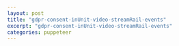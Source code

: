 ```yaml
---
layout: post
title: "gdpr-consent-inUnit-video-streamRail-events"
excerpt: "gdpr-consent-inUnit-video-streamRail-events"
categories: puppeteer
---
```

<script type="text/javascript">
(function() {
  var gdprAppliesGlobally = false;
  function addFrame() {
   if (!window.frames['__cmpLocator']) {
     if (document.body) {
      var body = document.body,
      iframe = document.createElement('iframe');
      iframe.style = 'display:none';
      iframe.name = '__cmpLocator';
      body.appendChild(iframe);
     } else {
              setTimeout(addFrame, 5);
            }
          }
        }
        addFrame();
        function stubCMP() {
          var b = arguments;
          __cmp.a = __cmp.a || [];
          if (!b.length) return __cmp.a;
          else if (b[0] === 'ping') {
            b[2](
              {
                gdprAppliesGlobally: gdprAppliesGlobally,
                cmpLoaded: false,
              },
              true,
            );
          } else if (b[0] === 'getVendorConsents') {
            setTimeout(
              () =>
                b[2](
                  {
                    metadata: 'BOJObISOJObISAABAAENAA4AAAAAoAAA',
                    gdprApplies: 'false',
                    hasGlobalScope: 'false',
                    purposeConsents: { '2': false, '4': false },
                    vendorConsents: { '354': false },
                  },
                  true,
                ),
              200,
            );
          } else if (b[0] === 'getConsentData') {
            setTimeout(
              () =>
                b[2](
                  {
                    consentData: 'BOJObISOJObISAABAAENAA4AAAAAoAAA___asdfasdfasDF__asdfasdf',
                  },
                  true,
                ),
              300,
            );
          } else {
            __cmp.a.push([].slice.apply(b));
          }
        }
        function cmpMsgHandler(event) {
          try {
            var msgIsString = typeof event.data === 'string';
            var json = msgIsString ? JSON.parse(event.data) : event.data;
            if (json.__cmpCall) {
              var i = json.__cmpCall;
              window.__cmp(i.command, i.parameter, function(retValue, success) {
                var returnMsg = {
                  __cmpReturn: {
                    returnValue: retValue,
                    success: success,
                    callId: i.callId,
                  },
                };
                event.source.postMessage(msgIsString ? JSON.stringify(returnMsg) : returnMsg, '*');
              });
            }
          } catch (e) {}
        }
        if (typeof __cmp !== 'function') {
          window.__cmp = stubCMP;
          __cmp.msgHandler = cmpMsgHandler;
          if (window.addEventListener) window.addEventListener('message', cmpMsgHandler, false);
          else window.attachEvent('onmessage', cmpMsgHandler);
        }
      })();
</script>
<br>
<div class="apester-media" data-media-id="5ca4aa164d45ddb4aab1c318" height="354"></div><script async src="https://static.apester.com/js/sdk/latest/apester-sdk.js"></script>
<br>
